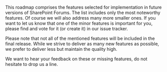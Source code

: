 This roadmap comprises the features selected for implementation in future versions of SharePoint Forums. The list includes only the most noteworthy features. Of course we will also address many more smaller ones. If you want to let us know that one of the minor features is important for you, please find and vote for it (or create it) in our issue tracker.

Please note that not all of the mentioned features will be included in the final release. While we strive to deliver as many new features as possible, we prefer to deliver less but maintain the quality high.

We want to hear your feedback on these or missing features, do not hesitate to drop us a line.

